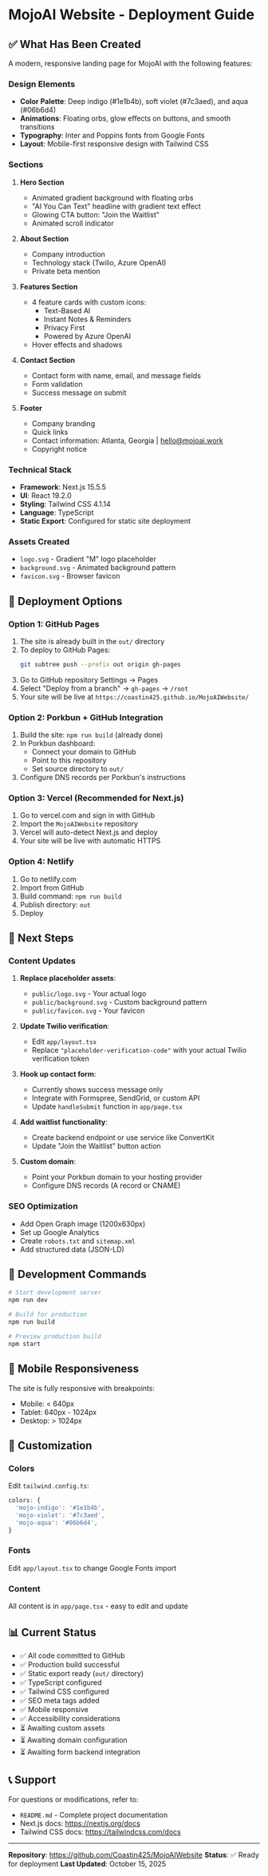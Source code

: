 # MojoAI Website - Deployment Guide

## ✅ What Has Been Created

A modern, responsive landing page for MojoAI with the following features:

### Design Elements
- **Color Palette**: Deep indigo (#1e1b4b), soft violet (#7c3aed), and aqua (#06b6d4)
- **Animations**: Floating orbs, glow effects on buttons, and smooth transitions
- **Typography**: Inter and Poppins fonts from Google Fonts
- **Layout**: Mobile-first responsive design with Tailwind CSS

### Sections
1. **Hero Section**
   - Animated gradient background with floating orbs
   - "AI You Can Text" headline with gradient text effect
   - Glowing CTA button: "Join the Waitlist"
   - Animated scroll indicator

2. **About Section**
   - Company introduction
   - Technology stack (Twilio, Azure OpenAI)
   - Private beta mention

3. **Features Section**
   - 4 feature cards with custom icons:
     * Text-Based AI
     * Instant Notes & Reminders
     * Privacy First
     * Powered by Azure OpenAI
   - Hover effects and shadows

4. **Contact Section**
   - Contact form with name, email, and message fields
   - Form validation
   - Success message on submit

5. **Footer**
   - Company branding
   - Quick links
   - Contact information: Atlanta, Georgia | hello@mojoai.work
   - Copyright notice

### Technical Stack
- **Framework**: Next.js 15.5.5
- **UI**: React 19.2.0
- **Styling**: Tailwind CSS 4.1.14
- **Language**: TypeScript
- **Static Export**: Configured for static site deployment

### Assets Created
- `logo.svg` - Gradient "M" logo placeholder
- `background.svg` - Animated background pattern
- `favicon.svg` - Browser favicon

## 🚀 Deployment Options

### Option 1: GitHub Pages

1. The site is already built in the `out/` directory
2. To deploy to GitHub Pages:
   ```bash
   git subtree push --prefix out origin gh-pages
   ```
3. Go to GitHub repository Settings → Pages
4. Select "Deploy from a branch" → `gh-pages` → `/root`
5. Your site will be live at `https://coastin425.github.io/MojoAIWebsite/`

### Option 2: Porkbun + GitHub Integration

1. Build the site: `npm run build` (already done)
2. In Porkbun dashboard:
   - Connect your domain to GitHub
   - Point to this repository
   - Set source directory to `out/`
3. Configure DNS records per Porkbun's instructions

### Option 3: Vercel (Recommended for Next.js)

1. Go to vercel.com and sign in with GitHub
2. Import the `MojoAIWebsite` repository
3. Vercel will auto-detect Next.js and deploy
4. Your site will be live with automatic HTTPS

### Option 4: Netlify

1. Go to netlify.com
2. Import from GitHub
3. Build command: `npm run build`
4. Publish directory: `out`
5. Deploy

## 📝 Next Steps

### Content Updates
1. **Replace placeholder assets**:
   - `public/logo.svg` - Your actual logo
   - `public/background.svg` - Custom background pattern
   - `public/favicon.svg` - Your favicon

2. **Update Twilio verification**:
   - Edit `app/layout.tsx`
   - Replace `"placeholder-verification-code"` with your actual Twilio verification token

3. **Hook up contact form**:
   - Currently shows success message only
   - Integrate with Formspree, SendGrid, or custom API
   - Update `handleSubmit` function in `app/page.tsx`

4. **Add waitlist functionality**:
   - Create backend endpoint or use service like ConvertKit
   - Update "Join the Waitlist" button action

5. **Custom domain**:
   - Point your Porkbun domain to your hosting provider
   - Configure DNS records (A record or CNAME)

### SEO Optimization
- Add Open Graph image (1200x630px)
- Set up Google Analytics
- Create `robots.txt` and `sitemap.xml`
- Add structured data (JSON-LD)

## 🔧 Development Commands

```bash
# Start development server
npm run dev

# Build for production
npm run build

# Preview production build
npm start
```

## 📱 Mobile Responsiveness

The site is fully responsive with breakpoints:
- Mobile: < 640px
- Tablet: 640px - 1024px
- Desktop: > 1024px

## 🎨 Customization

### Colors
Edit `tailwind.config.ts`:
```typescript
colors: {
  'mojo-indigo': '#1e1b4b',
  'mojo-violet': '#7c3aed',
  'mojo-aqua': '#06b6d4',
}
```

### Fonts
Edit `app/layout.tsx` to change Google Fonts import

### Content
All content is in `app/page.tsx` - easy to edit and update

## 📊 Current Status

- ✅ All code committed to GitHub
- ✅ Production build successful
- ✅ Static export ready (`out/` directory)
- ✅ TypeScript configured
- ✅ Tailwind CSS configured
- ✅ SEO meta tags added
- ✅ Mobile responsive
- ✅ Accessibility considerations
- ⏳ Awaiting custom assets
- ⏳ Awaiting domain configuration
- ⏳ Awaiting form backend integration

## 📞 Support

For questions or modifications, refer to:
- `README.md` - Complete project documentation
- Next.js docs: https://nextjs.org/docs
- Tailwind CSS docs: https://tailwindcss.com/docs

---

**Repository**: https://github.com/Coastin425/MojoAIWebsite
**Status**: ✅ Ready for deployment
**Last Updated**: October 15, 2025
